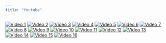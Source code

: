 ```yaml
---
title: "Youtube"
---
```


[![Video 1](https://img.youtube.com/vi/eS3Jzdd0cTw/0.jpg)](https://www.youtube.com/watch?v=eS3Jzdd0cTw)
[![Video 2](https://img.youtube.com/vi/G1IY-AOEz0M/0.jpg)](https://www.youtube.com/watch?v=G1IY-AOEz0M)
[![Video 3](https://img.youtube.com/vi/8262BYuWVUU/0.jpg)](https://www.youtube.com/watch?v=8262BYuWVUU)
[![Video 4](https://img.youtube.com/vi/PLuT0Yznvhg/0.jpg)](https://www.youtube.com/watch?v=PLuT0Yznvhg)
[![Video 5](https://img.youtube.com/vi/0YUFVhjrBn0/0.jpg)](https://www.youtube.com/watch?v=0YUFVhjrBn0)
[![Video 6](https://img.youtube.com/vi/ts5XSYgcsiE/0.jpg)](https://www.youtube.com/watch?v=ts5XSYgcsiE)
[![Video 7](https://img.youtube.com/vi/Rr0mPX6EKVY/0.jpg)](https://www.youtube.com/watch?v=Rr0mPX6EKVY)
[![Video 8](https://img.youtube.com/vi/gFmos9baXi8/0.jpg)](https://www.youtube.com/watch?v=gFmos9baXi8)
[![Video 9](https://img.youtube.com/vi/NmfHXlv7ngI/0.jpg)](https://www.youtube.com/watch?v=NmfHXlv7ngI)
[![Video 10](https://img.youtube.com/vi/mUjlap-Dxv0/0.jpg)](https://www.youtube.com/watch?v=mUjlap-Dxv0)
[![Video 11](https://img.youtube.com/vi/-dpA75KU8Pg/0.jpg)](https://www.youtube.com/watch?v=-dpA75KU8Pg)
[![Video 12](https://img.youtube.com/vi/zPSVSd_IU0E/0.jpg)](https://www.youtube.com/watch?v=zPSVSd_IU0E)
[![Video 13](https://img.youtube.com/vi/PJD4qHMZIBU/0.jpg)](https://www.youtube.com/watch?v=PJD4qHMZIBU)
[![Video 14](https://img.youtube.com/vi/0g6wiPEX8mI/0.jpg)](https://www.youtube.com/watch?v=0g6wiPEX8mI)
[![Video 15](https://img.youtube.com/vi/5NHmxYkYoZg/0.jpg)](https://www.youtube.com/watch?v=5NHmxYkYoZg)
[![Video 16](https://img.youtube.com/vi/V7C9_Xpx-ec/0.jpg)](https://www.youtube.com/watch?v=V7C9_Xpx-ec)